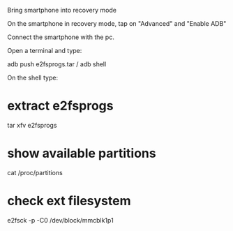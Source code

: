 Bring smartphone into recovery mode

On the smartphone in recovery mode, tap on "Advanced" and "Enable ADB"

Connect the smartphone with the pc.

Open a terminal and type:

adb push e2fsprogs.tar /
adb shell

On the shell type:

# extract e2fsprogs
tar xfv e2fsprogs

# show available partitions
cat /proc/partitions

# check ext filesystem
e2fsck -p -C0 /dev/block/mmcblk1p1
